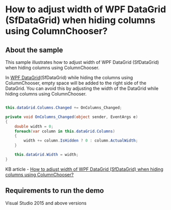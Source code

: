 # How to adjust width of WPF DataGrid (SfDataGrid) when hiding columns using ColumnChooser?

## About the sample

This sample illustrates how to adjust width of WPF DataGrid (SfDataGrid) when hiding columns using ColumnChooser.

In [WPF DataGrid](https://www.syncfusion.com/wpf-controls/datagrid)(SfDataGrid) while hiding the columns using ColumnChooser, empty space will be added to the right side of the DataGrid. You can avoid this by adjusting the width of the DataGrid while hiding columns using ColumnChooser.

```C#

this.dataGrid.Columns.Changed += OnColumns_Changed;

private void OnColumns_Changed(object sender, EventArgs e)
{
    double width = 0;
    foreach(var column in this.dataGrid.Columns)
    {
        width += column.IsHidden ? 0 : column.ActualWidth;
    }

    this.dataGrid.Width = width;
}


```

KB article - [How to adjust width of WPF DataGrid (SfDataGrid) when hiding columns using ColumnChooser?](https://www.syncfusion.com/kb/12512/how-to-adjust-width-of-wpf-datagrid-sfdatagrid-when-hiding-columns-using-columnchooser)

## Requirements to run the demo

Visual Studio 2015 and above versions
